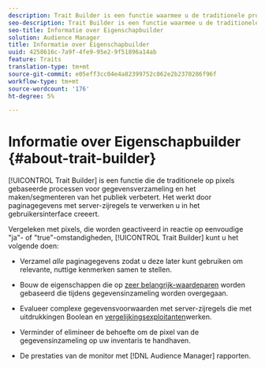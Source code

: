 ```yaml
---
description: Trait Builder is een functie waarmee u de traditionele processen voor gegevensverzameling op basis van pixels en het maken/segmenteren van het publiek kunt verbeteren. Het werkt door paginagegevens met server-zijregels te verwerken u in het gebruikersinterface creeert.
seo-description: Trait Builder is een functie waarmee u de traditionele processen voor gegevensverzameling op basis van pixels en het maken/segmenteren van het publiek kunt verbeteren. Het werkt door paginagegevens met server-zijregels te verwerken u in het gebruikersinterface creeert.
seo-title: Informatie over Eigenschapbuilder
solution: Audience Manager
title: Informatie over Eigenschapbuilder
uuid: 4258616c-7a9f-4fe9-95e2-9f51896a14ab
feature: Traits
translation-type: tm+mt
source-git-commit: e05eff3cc04e4a82399752c862e2b2370286f96f
workflow-type: tm+mt
source-wordcount: '176'
ht-degree: 5%

---
```



# Informatie over Eigenschapbuilder {#about-trait-builder}

[!UICONTROL Trait Builder] is een functie die de traditionele op pixels gebaseerde processen voor gegevensverzameling en het maken/segmenteren van het publiek verbetert. Het werkt door paginagegevens met server-zijregels te verwerken u in het gebruikersinterface creeert.

<!-- c_tb_about.xml -->

Vergeleken met pixels, die worden geactiveerd in reactie op eenvoudige &quot;ja&quot;- of &quot;true&quot;-omstandigheden, [!UICONTROL Trait Builder] kunt u het volgende doen:

* Verzamel *alle* paginagegevens zodat u deze later kunt gebruiken om relevante, nuttige kenmerken samen te stellen.
* Bouw de eigenschappen die op [zeer belangrijk-waardeparen](../../reference/key-value-pairs-explained.md) worden gebaseerd die tijdens gegevensinzameling worden overgegaan.
* Evalueer complexe gegevensvoorwaarden met server-zijregels die met uitdrukkingen [](../../reference/boolean-expressions-tsb.md) Boolean en [vergelijkingsexploitanten](../../features/traits/trait-comparison-operators.md)werken.

* Verminder of elimineer de behoefte om de pixel van de gegevensinzameling op uw inventaris te handhaven.
* De prestaties van de monitor met [!DNL Audience Manager] rapporten.